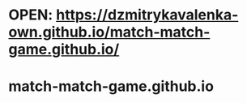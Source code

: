 # OPEN:  https://dzmitrykavalenka-own.github.io/match-match-game.github.io/
# match-match-game.github.io
